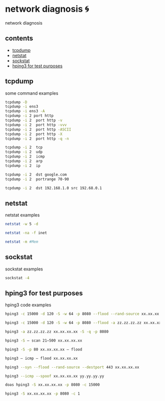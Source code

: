 <!-- omit in toc -->
# network diagnosis 🌀

network diagnosis

<!-- omit in toc -->
## contents

- [tcpdump](#tcpdump)
- [netstat](#netstat)
- [sockstat](#sockstat)
- [hping3 for test purposes](#hping3-for-test-purposes)

## tcpdump

some command examples

```sh
tcpdump -D
tcpdump -i ens3
tcpdump -i ens3 -A
tcpdump -i 2 port http
tcpdump -i 2  port http -v
tcpdump -i 2  port http -vvv
tcpdump -i 2  port http -ASCII
tcpdump -i 2  port http -X
tcpdump -i 2  port http -q -n

tcpdump -i 2  tcp
tcpdump -i 2  udp
tcpdump -i 2  icmp
tcpdump -i 2  arp
tcpdump -i 2  ip

tcpdump -i 2  dst google.com
tcpdump -i 2  portrange 70-90

tcpdump -i 2  dst 192.168.1.0 src 192.68.0.1
```

## netstat

netstat examples

```sh
netstat -w 5 -d

netstat -na -f inet

netstat -m #Mem
```

## sockstat

sockstat examples

```sh
sockstat -4
```

## hping3 for test purposes

hping3 code examples

```sh
hping3 -c 15000 -d 120 -S -w 64 -p 8080 --flood --rand-source xx.xx.xx.xx

hping3 -c 15000 -d 120 -S -w 64 -p 8080 --flood -a zz.zz.zz.zz xx.xx.xx.xx

hping3 -a zz.zz.zz.zz xx.xx.xx.xx -S -q -p 8080

hping3 -S — scan 21–500 xx.xx.xx.xx

hping3 -S -p 80 xx.xx.xx.xx — flood

hping3 — icmp — flood xx.xx.xx.xx

hping3 --syn --flood --rand-source --destport 443 xx.xx.xx.xx

hping3 --icmp --spoof xx.xx.xx.xx yy.yy.yy.yy

doas hping3 -S xx.xx.xx.xx -p 8080 -c 15000

hping3 -S xx.xx.xx.xx -p 8080 -c 1

```
